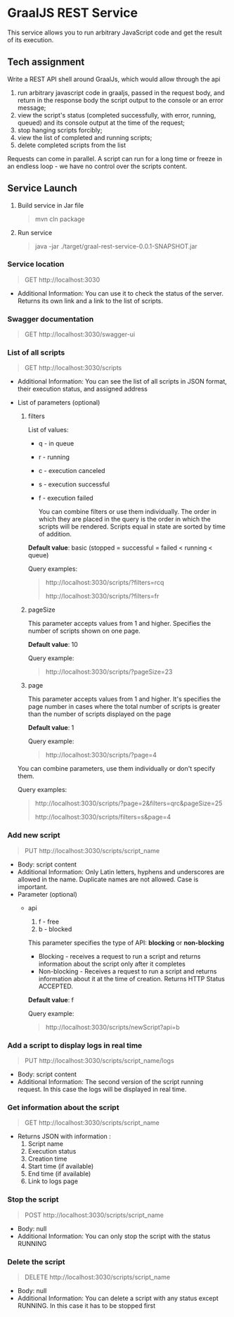 # GraalJS REST Service
This service allows you to run arbitrary JavaScript code and get the result of its execution.

## Tech assignment
Write a REST API shell around GraalJs, which would allow through the api

1) run arbitrary javascript code in graaljs, passed in the request body, and return in the response body the script output to the console or an error message;
2) view the script's status (completed successfully, with error, running, queued) and its console output at the time of the request;
3) stop hanging scripts forcibly;
4) view the list of completed and running scripts;
5) delete completed scripts from the list

Requests can come in parallel. A script can run for a long time or freeze in an endless loop - we have no control over the scripts content.

## Service Launch
1. Build service in Jar file
   > mvn cln package
2. Run service
   > java -jar ./target/graal-rest-service-0.0.1-SNAPSHOT.jar


### Service location
> GET http://localhost:3030
* Additional Information: You can use it to check the status of the server. Returns its own link and a link to the list of scripts.

### Swagger documentation
> GET http://localhost:3030/swagger-ui

### List of all scripts
> GET http://localhost:3030/scripts
* Additional Information: You can see the list of all scripts in JSON format, their execution status, and assigned address
* List of parameters (optional)
    1. filters
       
       List of values:
        * q - in queue
        * r - running
        * c - execution canceled
        * s - execution successful
        * f - execution failed
          
          You can combine filters or use them individually. The order in which they are placed in the query is the order in which the scripts will be rendered. Scripts equal in state are sorted by time of addition.
          
       **Default value**: basic (stopped = successful = failed < running < queue)
          
       Query examples:
          > http://localhost:3030/scripts/?filters=rcq
       >
          > http://localhost:3030/scripts/?filters=fr

    2. pageSize
       
       This parameter accepts values from 1 and higher. Specifies the number of scripts shown on one page.
       
       **Default value**: 10
       
       Query example:
       > http://localhost:3030/scripts/?pageSize=23

    3. page
       
       This parameter accepts values from 1 and higher. It's specifies the page number in cases where the total number of scripts is greater than the number of scripts displayed on the page
       
       **Default value**: 1
       
       Query example:
       > http://localhost:3030/scripts/?page=4

  You can combine parameters, use them individually or don't specify them.
    
  Query examples:
    > http://localhost:3030/scripts/?page=2&filters=qrc&pageSize=25
  > 
    > http://localhost:3030/scripts/filters=s&page=4


### Add new script
> PUT http://localhost:3030/scripts/script_name
* Body: script content
* Additional Information: Only Latin letters, hyphens and underscores are allowed in the name. Duplicate names are not allowed. Case is important.
* Parameter (optional)
    * api
        1. f - free
        2. b - blocked

      This parameter specifies the type of API: **blocking** or **non-blocking**
        * Blocking - receives a request to run a script and returns information about the script only after it completes
        * Non-blocking - Receives a request to run a script and returns information about it at the time of creation. Returns HTTP Status ACCEPTED.

      **Default value**: f

      Query example:
      > http://localhost:3030/scripts/newScript?api=b


### Add a script to display logs in real time
> PUT http://localhost:3030/scripts/script_name/logs
* Body: script content
* Additional Information: The second version of the script running request. In this case the logs will be displayed in real time.

### Get information about the script
> GET http://localhost:3030/scripts/script_name
* Returns JSON with information :
    1. Script name
    2. Execution status
    3. Creation time
    4. Start time (if available)
    5. End time (if available)
    6. Link to logs page

### Stop the script
> POST http://localhost:3030/scripts/script_name
* Body: null
* Additional Information: You can only stop the script with the status RUNNING

### Delete the script
> DELETE http://localhost:3030/scripts/script_name
* Body: null
* Additional Information: You can delete a script with any status except RUNNING. In this case it has to be stopped first